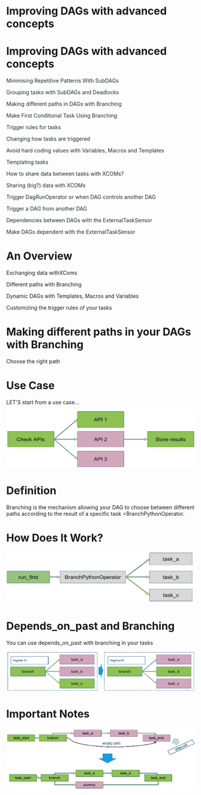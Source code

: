 # Improving DAGs with advanced concepts


# Improving DAGs with advanced concepts

<span style="color:#24292F">Minimising Repetitive Patterns With</span>  <span style="color:#24292F">SubDAGs</span>

<span style="color:#24292F">Grouping tasks with</span>  <span style="color:#24292F">SubDAGs</span>  <span style="color:#24292F">and Deadlocks</span>

<span style="color:#24292F">Making different paths in DAGs with Branching</span>

<span style="color:#24292F">Make First Conditional Task Using Branching</span>

<span style="color:#24292F">Trigger rules for tasks</span>

<span style="color:#24292F">Changing how tasks are triggered</span>

<span style="color:#24292F">Avoid hard coding values with Variables\, Macros and Templates</span>

<span style="color:#24292F">Templating tasks</span>

<span style="color:#24292F">How to share data between tasks with XCOMs?</span>

<span style="color:#24292F">Sharing \(big?\) data with XCOMs</span>

<span style="color:#24292F">Trigger</span>  <span style="color:#24292F">DagRunOperator</span>  <span style="color:#24292F">or when DAG controls another DAG</span>

<span style="color:#24292F">Trigger a DAG from another DAG</span>

<span style="color:#24292F">Dependencies between DAGs with the</span>  <span style="color:#24292F">ExternalTaskSensor</span>

<span style="color:#24292F">Make DAGs dependent with the</span>  <span style="color:#24292F">ExternalTaskSensor</span>

# An Overview

Exchanging data withXComs

Different paths with Branching

Dynamic DAGs with Templates\, Macros and Variables

Customizing the trigger rules of your tasks

# Making different paths in your DAGs with Branching

Choose the right path

# Use Case

LET'S start from a use case\.\.\.

![](img/11-Improving%20DAGs%20with%20advanced%20concepts4.png)

# Definition

Branching is the mechanism allowing your DAG to choose between different paths according to the result of a specific task =BranchPythonOperator\.

# How Does It Work?

![](img/11-Improving%20DAGs%20with%20advanced%20concepts5.png)

# Depends_on_past and Branching

You can use depends\_on\_past with branching in your tasks

![](img/11-Improving%20DAGs%20with%20advanced%20concepts6.png)

# Important Notes

![](img/11-Improving%20DAGs%20with%20advanced%20concepts7.png)
